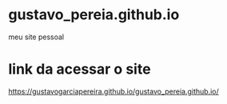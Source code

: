 # gustavo_pereia.github.io
meu site pessoal


# link da acessar o site
https://gustavogarciapereira.github.io/gustavo_pereia.github.io/